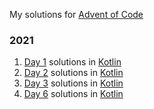 My solutions for [Advent of Code](https://adventofcode.com/)

### 2021

1. [Day 1](https://adventofcode.com/2021/day/1) solutions in [Kotlin](2021/day_1)
2. [Day 2](https://adventofcode.com/2021/day/2) solutions in [Kotlin](2021/day_2)
3. [Day 3](https://adventofcode.com/2021/day/3) solutions in [Kotlin](2021/day_3)
3. [Day 6](https://adventofcode.com/2021/day/6) solutions in [Kotlin](2021/day_6)